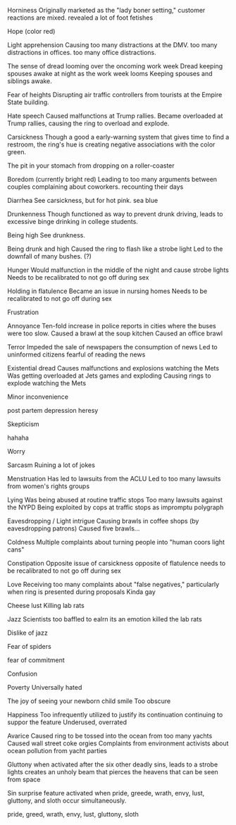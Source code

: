

Horniness
Originally marketed as the "lady boner setting," customer reactions are mixed. 
revealed a lot of foot fetishes 

Hope (color red)

Light apprehension
Causing too many distractions at the DMV.
too many distractions in offices.
too many office distractions.

The sense of dread looming over the oncoming work week
Dread 
keeping spouses awake at night as the work week looms
Keeping spouses and siblings awake.

Fear of heights
Disrupting air traffic controllers from tourists at the Empire State building.

Hate speech
Caused malfunctions at Trump rallies.
Became overloaded at Trump rallies, causing the ring to overload and explode.

Carsickness 
Though a good a early-warning system that gives time to find a restroom, the ring's hue is creating negative associations with the color green.

The pit in your stomach from dropping on a roller-coaster


Boredom (currently bright red)
Leading to too many arguments between couples complaining about coworkers.
recounting their days

Diarrhea 
See carsickness, but for hot pink.
sea blue

Drunkenness
Though functioned as way to prevent drunk driving, leads to excessive binge drinking in college students.

Being high
See drunkness.

Being drunk and high 
Caused the ring to flash like a strobe light
Led to the downfall of many bushes. (?)

Hunger
Would malfunction in the middle of the night and cause strobe lights 
Needs to be recalibrated to not go off during sex

Holding in flatulence
Became an issue in nursing homes
Needs to be recalibrated to not go off during sex

Frustration 

Annoyance
Ten-fold increase in police reports in cities where the buses were too slow.
Caused a brawl at the soup kitchen
Caused an office brawl 

Terror
Impeded the sale of newspapers
the consumption of news
Led to uninformed citizens fearful of reading the news

Existential dread
Causes malfunctions and explosions watching the Mets
Was getting overloaded at Jets games and exploding
Causing rings to explode watching the Mets

Minor inconvenience 

post partem depression
heresy 

Skepticism 


hahaha 

Worry


Sarcasm
Ruining a lot of jokes

Menstruation
Has led to lawsuits from the ACLU
Led to too many lawsuits from women's rights groups

Lying
Was being abused at routine traffic stops
Too many lawsuits against the NYPD
Being exploited by cops at traffic stops 
as impromptu polygraph

Eavesdropping / Light intrigue
Causing brawls in coffee shops (by eavesdropping patrons)
Caused five brawls...

Coldness
Multiple complaints about turning people into "human coors light cans"

Constipation 
Opposite issue of carsickness
opposite of flatulence
needs to be recalibrated to not go off during sex

Love
Receiving too many complaints about "false negatives," particularly when ring is presented during proposals
Kinda gay

Cheese lust
Killing lab rats

Jazz
Scientists too baffled to ealrn its an emotion
killed the lab rats

Dislike of jazz

Fear of spiders

fear of commitment

Confusion

Poverty
Universally hated

The joy of seeing your newborn child smile 
Too obscure

Happiness
Too infrequently utilized to justify its continuation 
continuing to suppor the feature
Underused, overrated

Avarice
Caused ring to be tossed into the ocean from too many yachts
Caused wall street coke orgies
Complaints from environment activists about ocean pollution from yacht parties

Gluttony
when activated after the six other deadly sins, leads to a strobe lights
creates an unholy beam that pierces the heavens
that can be seen from space

Sin 
surprise feature activated when pride, greede, wrath, envy, lust, gluttony, and sloth occur simultaneously. 

pride, greed, wrath, envy, lust, gluttony, sloth



